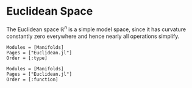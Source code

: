 # Euclidean Space

The Euclidean space $\mathbb R^n$ is a simple model space, since it has
curvature constantly zero everywhere and hence nearly all operations simplify.

```@autodocs
Modules = [Manifolds]
Pages = ["Euclidean.jl"]
Order = [:type]
```

```@autodocs
Modules = [Manifolds]
Pages = ["Euclidean.jl"]
Order = [:function]
```
